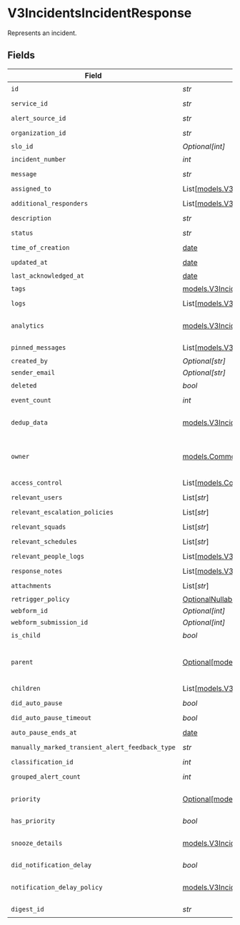 # V3IncidentsIncidentResponse

Represents an incident.


## Fields

| Field                                                                                                                          | Type                                                                                                                           | Required                                                                                                                       | Description                                                                                                                    |
| ------------------------------------------------------------------------------------------------------------------------------ | ------------------------------------------------------------------------------------------------------------------------------ | ------------------------------------------------------------------------------------------------------------------------------ | ------------------------------------------------------------------------------------------------------------------------------ |
| `id`                                                                                                                           | *str*                                                                                                                          | :heavy_check_mark:                                                                                                             | N/A                                                                                                                            |
| `service_id`                                                                                                                   | *str*                                                                                                                          | :heavy_check_mark:                                                                                                             | N/A                                                                                                                            |
| `alert_source_id`                                                                                                              | *str*                                                                                                                          | :heavy_check_mark:                                                                                                             | N/A                                                                                                                            |
| `organization_id`                                                                                                              | *str*                                                                                                                          | :heavy_check_mark:                                                                                                             | N/A                                                                                                                            |
| `slo_id`                                                                                                                       | *Optional[int]*                                                                                                                | :heavy_minus_sign:                                                                                                             | N/A                                                                                                                            |
| `incident_number`                                                                                                              | *int*                                                                                                                          | :heavy_check_mark:                                                                                                             | N/A                                                                                                                            |
| `message`                                                                                                                      | *str*                                                                                                                          | :heavy_check_mark:                                                                                                             | N/A                                                                                                                            |
| `assigned_to`                                                                                                                  | List[[models.V3IncidentsAssignedTo](../models/v3incidentsassignedto.md)]                                                       | :heavy_check_mark:                                                                                                             | N/A                                                                                                                            |
| `additional_responders`                                                                                                        | List[[models.V3IncidentsAdditionalResponderDetails](../models/v3incidentsadditionalresponderdetails.md)]                       | :heavy_check_mark:                                                                                                             | N/A                                                                                                                            |
| `description`                                                                                                                  | *str*                                                                                                                          | :heavy_check_mark:                                                                                                             | N/A                                                                                                                            |
| `status`                                                                                                                       | *str*                                                                                                                          | :heavy_check_mark:                                                                                                             | N/A                                                                                                                            |
| `time_of_creation`                                                                                                             | [date](https://docs.python.org/3/library/datetime.html#date-objects)                                                           | :heavy_check_mark:                                                                                                             | N/A                                                                                                                            |
| `updated_at`                                                                                                                   | [date](https://docs.python.org/3/library/datetime.html#date-objects)                                                           | :heavy_check_mark:                                                                                                             | N/A                                                                                                                            |
| `last_acknowledged_at`                                                                                                         | [date](https://docs.python.org/3/library/datetime.html#date-objects)                                                           | :heavy_minus_sign:                                                                                                             | N/A                                                                                                                            |
| `tags`                                                                                                                         | [models.V3IncidentsIncidentResponseTags](../models/v3incidentsincidentresponsetags.md)                                         | :heavy_check_mark:                                                                                                             | N/A                                                                                                                            |
| `logs`                                                                                                                         | List[[models.V3IncidentsLogs](../models/v3incidentslogs.md)]                                                                   | :heavy_check_mark:                                                                                                             | N/A                                                                                                                            |
| `analytics`                                                                                                                    | [models.V3IncidentsAnalytics](../models/v3incidentsanalytics.md)                                                               | :heavy_check_mark:                                                                                                             | Incident analytics data.                                                                                                       |
| `pinned_messages`                                                                                                              | List[[models.V3IncidentsPinnedMessage](../models/v3incidentspinnedmessage.md)]                                                 | :heavy_check_mark:                                                                                                             | N/A                                                                                                                            |
| `created_by`                                                                                                                   | *Optional[str]*                                                                                                                | :heavy_minus_sign:                                                                                                             | N/A                                                                                                                            |
| `sender_email`                                                                                                                 | *Optional[str]*                                                                                                                | :heavy_minus_sign:                                                                                                             | N/A                                                                                                                            |
| `deleted`                                                                                                                      | *bool*                                                                                                                         | :heavy_check_mark:                                                                                                             | N/A                                                                                                                            |
| `event_count`                                                                                                                  | *int*                                                                                                                          | :heavy_check_mark:                                                                                                             | N/A                                                                                                                            |
| `dedup_data`                                                                                                                   | [models.V3IncidentsDedupData](../models/v3incidentsdedupdata.md)                                                               | :heavy_check_mark:                                                                                                             | Deduplication data for an incident.                                                                                            |
| `owner`                                                                                                                        | [models.CommonV3RBACOwner](../models/commonv3rbacowner.md)                                                                     | :heavy_check_mark:                                                                                                             | Represents the RBAC owner of an entity.                                                                                        |
| `access_control`                                                                                                               | List[[models.CommonV3RBACEntityPermission](../models/commonv3rbacentitypermission.md)]                                         | :heavy_check_mark:                                                                                                             | N/A                                                                                                                            |
| `relevant_users`                                                                                                               | List[*str*]                                                                                                                    | :heavy_check_mark:                                                                                                             | N/A                                                                                                                            |
| `relevant_escalation_policies`                                                                                                 | List[*str*]                                                                                                                    | :heavy_check_mark:                                                                                                             | N/A                                                                                                                            |
| `relevant_squads`                                                                                                              | List[*str*]                                                                                                                    | :heavy_check_mark:                                                                                                             | N/A                                                                                                                            |
| `relevant_schedules`                                                                                                           | List[*str*]                                                                                                                    | :heavy_check_mark:                                                                                                             | N/A                                                                                                                            |
| `relevant_people_logs`                                                                                                         | List[[models.V3IncidentsRelevantPeopleLog](../models/v3incidentsrelevantpeoplelog.md)]                                         | :heavy_check_mark:                                                                                                             | N/A                                                                                                                            |
| `response_notes`                                                                                                               | List[[models.V3IncidentsResponseNote](../models/v3incidentsresponsenote.md)]                                                   | :heavy_check_mark:                                                                                                             | N/A                                                                                                                            |
| `attachments`                                                                                                                  | List[*str*]                                                                                                                    | :heavy_check_mark:                                                                                                             | N/A                                                                                                                            |
| `retrigger_policy`                                                                                                             | [OptionalNullable[models.V3IncidentsIncidentResponseRetriggerPolicy]](../models/v3incidentsincidentresponseretriggerpolicy.md) | :heavy_minus_sign:                                                                                                             | N/A                                                                                                                            |
| `webform_id`                                                                                                                   | *Optional[int]*                                                                                                                | :heavy_minus_sign:                                                                                                             | N/A                                                                                                                            |
| `webform_submission_id`                                                                                                        | *Optional[int]*                                                                                                                | :heavy_minus_sign:                                                                                                             | N/A                                                                                                                            |
| `is_child`                                                                                                                     | *bool*                                                                                                                         | :heavy_check_mark:                                                                                                             | N/A                                                                                                                            |
| `parent`                                                                                                                       | [Optional[models.V3IncidentsMergeIncidentEntityReference]](../models/v3incidentsmergeincidententityreference.md)               | :heavy_minus_sign:                                                                                                             | Reference to a merged incident entity.                                                                                         |
| `children`                                                                                                                     | List[[models.V3IncidentsMergeIncidentEntityReference](../models/v3incidentsmergeincidententityreference.md)]                   | :heavy_check_mark:                                                                                                             | N/A                                                                                                                            |
| `did_auto_pause`                                                                                                               | *bool*                                                                                                                         | :heavy_check_mark:                                                                                                             | N/A                                                                                                                            |
| `did_auto_pause_timeout`                                                                                                       | *bool*                                                                                                                         | :heavy_check_mark:                                                                                                             | N/A                                                                                                                            |
| `auto_pause_ends_at`                                                                                                           | [date](https://docs.python.org/3/library/datetime.html#date-objects)                                                           | :heavy_check_mark:                                                                                                             | N/A                                                                                                                            |
| `manually_marked_transient_alert_feedback_type`                                                                                | *str*                                                                                                                          | :heavy_check_mark:                                                                                                             | N/A                                                                                                                            |
| `classification_id`                                                                                                            | *int*                                                                                                                          | :heavy_check_mark:                                                                                                             | N/A                                                                                                                            |
| `grouped_alert_count`                                                                                                          | *int*                                                                                                                          | :heavy_check_mark:                                                                                                             | N/A                                                                                                                            |
| `priority`                                                                                                                     | [Optional[models.V3IncidentsIncidentPriority]](../models/v3incidentsincidentpriority.md)                                       | :heavy_minus_sign:                                                                                                             | Represents the priority of an incident.                                                                                        |
| `has_priority`                                                                                                                 | *bool*                                                                                                                         | :heavy_check_mark:                                                                                                             | N/A                                                                                                                            |
| `snooze_details`                                                                                                               | [models.V3IncidentsSnoozeDetails](../models/v3incidentssnoozedetails.md)                                                       | :heavy_check_mark:                                                                                                             | Details about incident snoozing.                                                                                               |
| `did_notification_delay`                                                                                                       | *bool*                                                                                                                         | :heavy_check_mark:                                                                                                             | N/A                                                                                                                            |
| `notification_delay_policy`                                                                                                    | [models.V3IncidentsNotificationDelayPolicy](../models/v3incidentsnotificationdelaypolicy.md)                                   | :heavy_check_mark:                                                                                                             | Policy for delaying notifications.                                                                                             |
| `digest_id`                                                                                                                    | *str*                                                                                                                          | :heavy_check_mark:                                                                                                             | N/A                                                                                                                            |